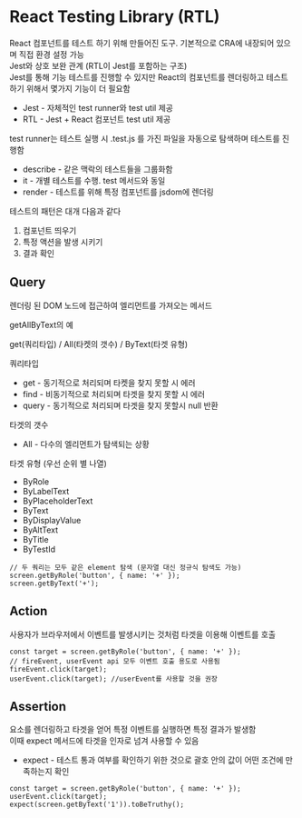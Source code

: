 # React Testing Library (RTL)

React 컴포넌트를 테스트 하기 위해 만들어진 도구. 기본적으로 CRA에 내장되어 있으며 직접 환경 설정 가능   
Jest와 상호 보완 관계 (RTL이 Jest를 포함하는 구조)   
Jest를 통해 기능 테스트를 진행할 수 있지만 React의 컴포넌트를 렌더링하고 테스트하기 위해서 몇가지 기능이 더 필요함   

* Jest - 자체적인 test runner와 test util 제공
* RTL - Jest + React 컴포넌트 test util 제공

test runner는 테스트 실행 시 .test.js 를 가진 파일을 자동으로 탐색하며 테스트를 진행함   

* describe - 같은 맥락의 테스트들을 그룹화함
* it - 개별 테스트를 수행. test 메서드와 동일
* render - 테스트를 위해 특정 컴포넌트를 jsdom에 렌더링

테스트의 패턴은 대개 다음과 같다
1. 컴포넌트 띄우기
2. 특정 액션을 발생 시키기
3. 결과 확인

## Query
렌더링 된 DOM 노드에 접근하여 엘리먼트를 가져오는 메서드   

getAllByText의 예   

get(쿼리타입) / All(타켓의 갯수) / ByText(타겟 유형)   

쿼리타입   
* get - 동기적으로 처리되며 타켓을 찾지 못할 시 에러
* find - 비동기적으로 처리되며 타겟을 찾지 못할 시 에러
* query - 동기적으로 처리되며 타겟을 찾지 못할시 null 반환


타겟의 갯수   
* All - 다수의 엘리먼트가 탐색되는 상황

타겟 유형 (우선 순위 별 나열)

* ByRole
* ByLabelText
* ByPlaceholderText
* ByText
* ByDisplayValue
* ByAltText
* ByTitle
* ByTestId

```JS
// 두 쿼리는 모두 같은 element 탐색 (문자열 대신 정규식 탐색도 가능)
screen.getByRole('button', { name: '+' });
screen.getByText('+');
```

## Action
사용자가 브라우저에서 이벤트를 발생시키는 것처럼 타겟을 이용해 이벤트를 호출

```JS
const target = screen.getByRole('button', { name: '+' });
// fireEvent, userEvent api 모두 이벤트 호출 용도로 사용됨
fireEvent.click(target);
userEvent.click(target); //userEvent를 사용할 것을 권장
```

## Assertion
요소를 렌더링하고 타겟을 얻어 특정 이벤트를 실행하면 특정 결과가 발생함   
이때 expect 메서드에 타겟을 인자로 넘겨 사용할 수 있음

* expect - 테스트 통과 여부를 확인하기 위한 것으로 괄호 안의 값이 어떤 조건에 만족하는지 확인

```JS
const target = screen.getByRole('button', { name: '+' });
userEvent.click(target);
expect(screen.getByText('1')).toBeTruthy();
```










